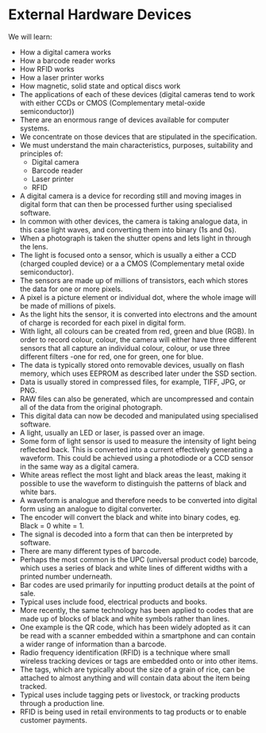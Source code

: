 # External Hardware Devices #

We will learn:

- How a digital camera works
- How a barcode reader works
- How RFID works
- How a laser printer works
- How magnetic, solid state and optical discs work
- The applications of each of these devices
(digital cameras tend to work with either CCDs or CMOS (Complementary metal-oxide semiconductor))
- There are an enormous range of devices available for computer systems.
- We concentrate on those devices that are stipulated in the specification.
- We must understand the main characteristics, purposes, suitability and principles of:
    - Digital camera
    - Barcode reader
    - Laser printer
    - RFID
- A digital camera is a device for recording still and moving images in digital form that can then be processed further using specialised software.
- In common with other devices, the camera is taking analogue data, in this case light waves, and converting them into binary (1s and 0s).
- When a photograph is taken the shutter opens and lets light in through the lens.
- The light is focused onto a sensor, which is usually a either a CCD (charged coupled device) or a a CMOS (Complementary metal oxide semiconductor).
- The sensors are made up of millions of transistors, each which stores the data for one or more pixels.
- A pixel is a picture element or individual dot, where the whole image will be made of millions of pixels.
- As the light hits the sensor, it is converted into electrons and the amount of charge is recorded for each pixel in digital form.
- With light, all colours can be created from red, green and blue (RGB). In order to record colour, colour, the camera will either have three different sensors that all capture an individual colour, colour, or use three different filters -one for red, one for green, one for blue.
- The data is typically stored onto removable devices, usually on flash memory, which uses EEPROM as described later under the SSD section.
- Data is usually stored in compressed files, for example, TIFF, JPG, or PNG.
- RAW files can also be generated, which are uncompressed and contain all of the data from the original photograph.
- This digital data can now be decoded and manipulated using specialised software.
- A light, usually an LED or laser, is passed over an image.
- Some form of light sensor is used to measure the intensity of light being reflected back. This is converted into a current effectively generating a waveform. This could be achieved using a photodiode or a CCD sensor in the same way as a digital camera.
- White areas reflect the most light and black areas the least, making it possible to use the waveform to distinguish the patterns of black and white bars.
- A waveform is analogue and therefore needs to be converted into digital form using an analogue to digital converter.
- The encoder will convert the black and white into binary codes, eg. Black = 0 white = 1.
- The signal is decoded into a form that can then be interpreted by software.
- There are many different types of barcode.
- Perhaps the most common is the UPC (universal product code) barcode, which uses a series of black and white lines of different widths with a printed number underneath.
- Bar codes are used primarily for inputting product details at the point of sale.
- Typical uses include food, electrical products and books.
- More recently, the same technology has been applied to codes that are made up of blocks of black and white symbols rather than lines.
- One example is the QR code, which has been widely adopted as it can be read with a scanner embedded within a smartphone and can contain a wider range of information than a barcode.
- Radio frequency identification (RFID) is a technique where small wireless tracking devices or tags are embedded onto or into other items.
- The tags, which are typically about the size of a grain of rice, can be attached to almost anything and will contain data about the item being tracked.
- Typical uses include tagging pets or livestock, or tracking products through a production line.
- RFID is being used in retail environments to tag products or to enable customer payments.
